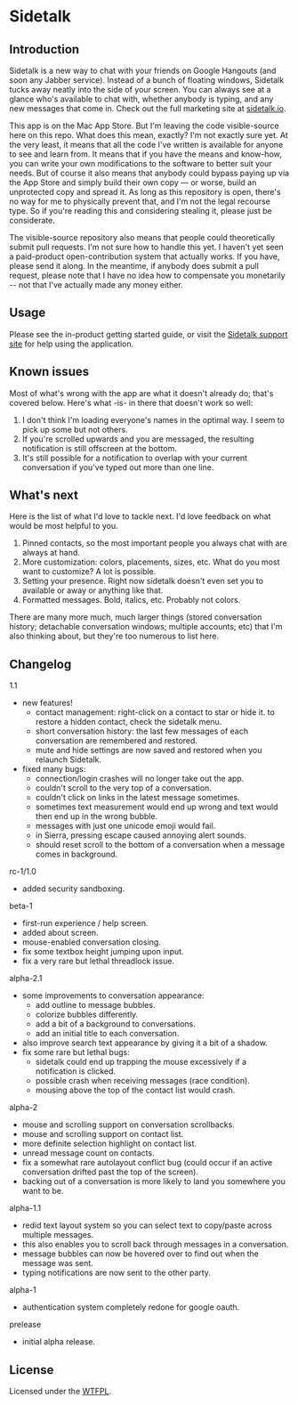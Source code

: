 Sidetalk
========

Introduction
------------

Sidetalk is a new way to chat with your friends on Google Hangouts (and soon any Jabber service). Instead of a bunch of floating windows, Sidetalk tucks away neatly into the side of your screen. You can always see at a glance who's available to chat with, whether anybody is typing, and any new messages that come in. Check out the full marketing site at [sidetalk.io](http://sidetalk.io).

This app is on the Mac App Store. But I'm leaving the code visible-source here on this repo. What does this mean, exactly? I'm not exactly sure yet. At the very least, it means that all the code I've written is available for anyone to see and learn from. It means that if you have the means and know-how, you can write your own modifications to the software to better suit your needs. But of course it also means that anybody could bypass paying up via the App Store and simply build their own copy — or worse, build an unprotected copy and spread it. As long as this repository is open, there's no way for me to physically prevent that, and I'm not the legal recourse type. So if you're reading this and considering stealing it, please just be considerate.

The visible-source repository also means that people could theoretically submit pull requests. I'm not sure how to handle this yet. I haven't yet seen a paid-product open-contribution system that actually works. If you have, please send it along. In the meantime, if anybody does submit a pull request, please note that I have no idea how to compensate you monetarily -- not that I've actually made any money either.

Usage
-----

Please see the in-product getting started guide, or visit the [Sidetalk support site](https://sidetalk.freshdesk.com) for help using the application.

Known issues
------------

Most of what's wrong with the app are what it doesn't already do; that's covered below. Here's what -is- in there that doesn't work so well:

1. I don't think I'm loading everyone's names in the optimal way. I seem to pick up some but not others.
2. If you're scrolled upwards and you are messaged, the resulting notification is still offscreen at the bottom.
3. It's still possible for a notification to overlap with your current conversation if you've typed out more than one line.

What's next
-----------

Here is the list of what I'd love to tackle next. I'd love feedback on what would be most helpful to you.

1. Pinned contacts, so the most important people you always chat with are always at hand.
2. More customization: colors, placements, sizes, etc. What do you most want to customize? A lot is possible.
3. Setting your presence. Right now sidetalk doesn't even set you to available or away or anything like that.
4. Formatted messages. Bold, italics, etc. Probably not colors.

There are many more much, much larger things (stored conversation history; detachable conversation windows; multiple accounts; etc) that I'm also thinking about, but they're too numerous to list here.

Changelog
---------

1.1
* new features!
  * contact management: right-click on a contact to star or hide it. to restore a hidden contact, check the sidetalk menu.
  * short conversation history: the last few messages of each conversation are remembered and restored.
  * mute and hide settings are now saved and restored when you relaunch Sidetalk.
* fixed many bugs:
  * connection/login crashes will no longer take out the app.
  * couldn't scroll to the very top of a conversation.
  * couldn't click on links in the latest message sometimes.
  * sometimes text measurement would end up wrong and text would then end up in the wrong bubble.
  * messages with just one unicode emoji would fail.
  * in Sierra, pressing escape caused annoying alert sounds.
  * should reset scroll to the bottom of a conversation when a message comes in background.

rc-1/1.0
* added security sandboxing.

beta-1
* first-run experience / help screen.
* added about screen.
* mouse-enabled conversation closing.
* fix some textbox height jumping upon input.
* fix a very rare but lethal threadlock issue.

alpha-2.1
* some improvements to conversation appearance:
  * add outline to message bubbles.
  * colorize bubbles differently.
  * add a bit of a background to conversations.
  * add an initial title to each conversation.
* also improve search text appearance by giving it a bit of a shadow.
* fix some rare but lethal bugs:
  * sidetalk could end up trapping the mouse excessively if a notification is clicked.
  * possible crash when receiving messages (race condition).
  * mousing above the top of the contact list would crash.

alpha-2
* mouse and scrolling support on conversation scrollbacks.
* mouse and scrolling support on contact list.
* more definite selection highlight on contact list.
* unread message count on contacts.
* fix a somewhat rare autolayout conflict bug (could occur if an active conversation drifted past the top of the screen).
* backing out of a conversation is more likely to land you somewhere you want to be.

alpha-1.1
* redid text layout system so you can select text to copy/paste across multiple messages.
* this also enables you to scroll back through messages in a conversation.
* message bubbles can now be hovered over to find out when the message was sent.
* typing notifications are now sent to the other party.

alpha-1
* authentication system completely redone for google oauth.

prelease
* initial alpha release.

License
-------

Licensed under the [WTFPL](http://www.wtfpl.net/about/).
